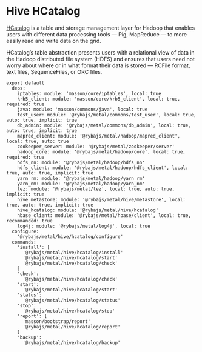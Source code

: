 
# Hive HCatalog

[HCatalog](https://cwiki.apache.org/confluence/display/Hive/HCatalog+UsingHCat) 
is a table and storage management layer for Hadoop that enables users with different 
data processing tools — Pig, MapReduce — to more easily read and write data on the grid.

HCatalog’s table abstraction presents users with a relational view of data in the Hadoop
distributed file system (HDFS) and ensures that users need not worry about where or in what
format their data is stored — RCFile format, text files, SequenceFiles, or ORC files.

    export default
      deps:
        iptables: module: 'masson/core/iptables', local: true
        krb5_client: module: 'masson/core/krb5_client', local: true, required: true
        java: module: 'masson/commons/java', local: true
        test_user: module: '@rybajs/metal/commons/test_user', local: true, auto: true, implicit: true
        db_admin: module: '@rybajs/metal/commons/db_admin', local: true, auto: true, implicit: true
        mapred_client: module: '@rybajs/metal/hadoop/mapred_client', local: true, auto: true
        zookeeper_server: module: '@rybajs/metal/zookeeper/server'
        hadoop_core: module: '@rybajs/metal/hadoop/core', local: true, required: true
        hdfs_nn: module: '@rybajs/metal/hadoop/hdfs_nn'
        hdfs_client: module: '@rybajs/metal/hadoop/hdfs_client', local: true, auto: true, implicit: true
        yarn_rm: module: '@rybajs/metal/hadoop/yarn_rm'
        yarn_nm: module: '@rybajs/metal/hadoop/yarn_nm'
        tez: module: '@rybajs/metal/tez', local: true, auto: true, implicit: true
        hive_metastore: module: '@rybajs/metal/hive/metastore', local: true, auto: true, implicit: true
        hive_hcatalog: module: '@rybajs/metal/hive/hcatalog'
        hbase_client: module: '@rybajs/metal/hbase/client', local: true, recommanded: true
        log4j: module: '@rybajs/metal/log4j', local: true
      configure:
        '@rybajs/metal/hive/hcatalog/configure'
      commands:
        'install': [
          '@rybajs/metal/hive/hcatalog/install'
          '@rybajs/metal/hive/hcatalog/start'
          '@rybajs/metal/hive/hcatalog/check'
        ]
        'check':
          '@rybajs/metal/hive/hcatalog/check'
        'start':
          '@rybajs/metal/hive/hcatalog/start'
        'status':
          '@rybajs/metal/hive/hcatalog/status'
        'stop':
          '@rybajs/metal/hive/hcatalog/stop'
        'report': [
          'masson/bootstrap/report'
          '@rybajs/metal/hive/hcatalog/report'
        ]
        'backup':
          '@rybajs/metal/hive/hcatalog/backup'
